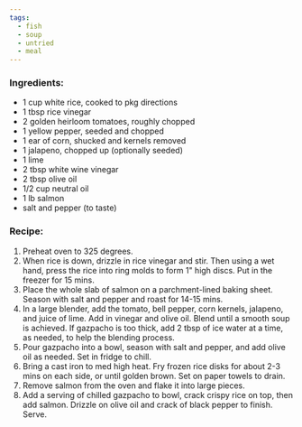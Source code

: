 ```yaml
---
tags:
  - fish
  - soup
  - untried
  - meal
---
```

### Ingredients:
- 1 cup white rice, cooked to pkg directions
- 1 tbsp rice vinegar
- 2 golden heirloom tomatoes, roughly chopped
- 1 yellow pepper, seeded and chopped
- 1 ear of corn, shucked and kernels removed
- 1 jalapeno, chopped up (optionally seeded)
- 1 lime
- 2 tbsp white wine vinegar
- 2 tbsp olive oil
- 1/2 cup neutral oil
- 1 lb salmon
- salt and pepper (to taste)

### Recipe:
1. Preheat oven to 325 degrees.
2. When rice is down, drizzle in rice vinegar and stir. Then using a wet hand, press the rice into ring molds to form 1" high discs. Put in the freezer for 15 mins. 
3. Place the whole slab of salmon on a parchment-lined baking sheet. Season with salt and pepper and roast for 14-15 mins. 
4. In a large blender, add the tomato, bell pepper, corn kernels, jalapeno, and juice of lime. Add in vinegar and olive oil. Blend until a smooth soup is  achieved. If gazpacho is too thick, add 2 tbsp of ice water at a time, as needed, to help the blending process. 
5. Pour gazpacho into a bowl, season with salt and pepper, and add olive oil as needed. Set in fridge to chill. 
6. Bring a cast iron to med high heat. Fry frozen rice disks for about 2-3 mins on each side, or until golden brown. Set on paper towels to drain.
7. Remove salmon from the oven and flake it into large pieces. 
8. Add a serving of chilled gazpacho to bowl, crack crispy rice on top, then add salmon. Drizzle on olive oil and crack of black pepper to finish. Serve. 